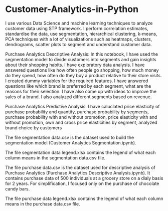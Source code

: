 # Customer-Analytics-in-Python
I use various Data Science and machine learning techniques to analyze customer data using STP framework. I perform correlation estimates, standardise the data, use segmentation, hierarchical clustering, k-means, PCA techniques with a lot of visualizations such as heatmaps, clusters, dendrograms, scatter plots to segment and understand customer data.

Purchase Analytics Descriptive Analysis: In this notebook, I have used the segmentation model to divide customers into segments and gain insights about their shopping habits. I have exploratory data analysis. I have answered questions like how often people go shopping, how much money do they spend, how often do they buy a product relative to their store visits. I created dummy variables for the required features. I have answered questions like which brand is preferred by each segment, what are the reasons for their selection. I have also come up with ideas to improve the sales of a brand. I also analyzed different segments based on revenue. 

Purchase Analytics Predictive Analysis: I have caluclated price elasticity of purchase probability and quantity, purchase probability by segments, purchase probability with and without promotion, price elasticity with and without promotion, own and cross price elasticities by segment, analyzed brand choice by customers

The file segmentation data.csv is the dataset used to build the segmentation model (Customer Analytics Segmentation.ipynb).

The file segmentation data legend.xlsx contains the legend of what each column means in the segmentation data.csv file.

The file purchase data.csv is the dataset used for descriptive analysis of Purchase Analytics (Purchase Analytics Descriptive Analysis.ipynb). It contains purchase data of 500 individuals at a grocery store on a dialy basis for 2 years. For simplification, I focused only on the purchase of chocolate candy bars.

The file purchase data legend.xlsx contains the legend of what each column means in the purchase data.csv file.
